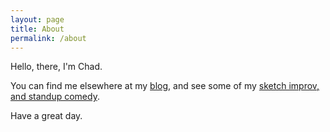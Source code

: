 ```yaml
---
layout: page
title: About
permalink: /about
---
```


Hello, there, I'm Chad.

You can find me elsewhere at my [blog](https://chadmoore.net), and see some of my [sketch improv, and standup comedy](https://chadmoore.lol).

Have a great day.